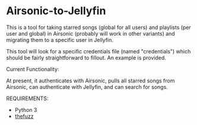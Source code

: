 # Airsonic-to-Jellyfin

This is a tool for taking starred songs (global for all users) and playlists (per user and global) in Airsonic (probably will work in other variants) and migrating them to a specific user in Jellyfin.

This tool will look for a specific credentials file (named "credentials") which should be fairly straightforward to fillout. An example is provided.

Current Functionality:

At present, it authenticates with Airsonic, pulls all starred songs from Airsonic, can authenticate with Jellyfin, and can search for songs.

REQUIREMENTS:

- Python 3
- [thefuzz](https://github.com/seatgeek/thefuzz)
